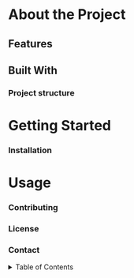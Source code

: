 # About the Project

## Features

## Built With

### Project structure

# Getting Started

### Installation

# Usage

### Contributing

### License

### Contact

<details>
  <summary>Table of Contents</summary>
</details>
